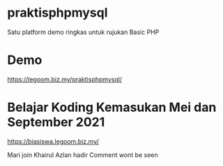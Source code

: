# praktisphpmysql
 Satu platform demo ringkas untuk rujukan Basic PHP

# Demo
https://legoom.biz.my/praktisphpmysql/

# Belajar Koding Kemasukan Mei dan September 2021
https://biasiswa.legoom.biz.my/


Mari join
Khairul Azlan hadir
Comment wont be seen
<!-- Khairul Azlan hadir!->
